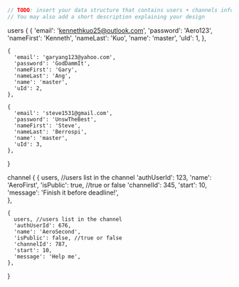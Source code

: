 ```javascript
// TODO: insert your data structure that contains users + channels info here
// You may also add a short description explaining your design
```

users {
    {
      'email': 'kennethkuo25@outlook.com',
      'password': 'Aero123',
      'nameFirst': 'Kenneth',
      'nameLast': 'Kuo',
      'name': 'master',
      'uId': 1,
    },
    
    {
      'email': 'garyang123@yahoo.com',
      'password': 'GodDammIt',
      'nameFirst': 'Gary',
      'nameLast': 'Ang',
      'name': 'master',
      'uId': 2,
    },
    
    {
      'email': 'steve1531@gmail.com',
      'password': 'UnswTheBest',
      'nameFirst': 'Steve',
      'nameLast': 'Berrospi',
      'name': 'master',
      'uId': 3,
    },   
}

channel {
    {
      users, //users list in the channel
      'authUserId': 123,
      'name': 'AeroFirst',
      'isPublic': true, //true or false
      'channelId': 345,
      'start': 10,  
      'message': 'Finish it before deadline!',   
    },
    
    {
      users, //users list in the channel
      'authUserId': 676,
      'name': 'AeroSecond',
      'isPublic': false, //true or false
      'channelId': 787,
      'start': 10,    
      'message': 'Help me',
    },
    
}


